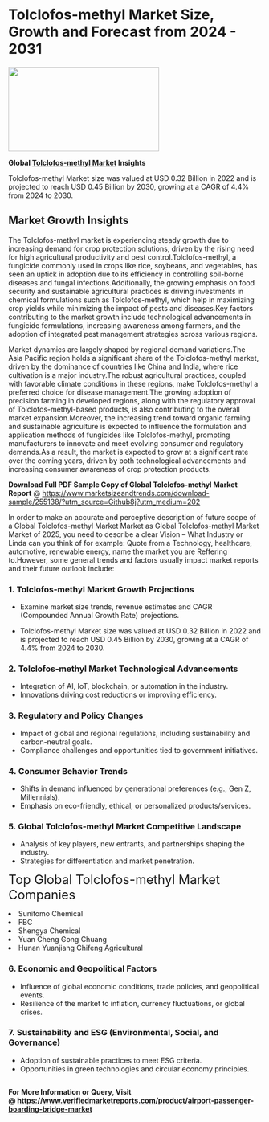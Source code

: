 <H1>Tolclofos-methyl Market Size, Growth and Forecast from 2024 - 2031</H1><img class="aligncenter size-medium wp-image-584254" src="https://thirdeyenews.in/wp-content/uploads/2024/09/Global-Market-Research-300x168.jpeg" alt="" width="300" height="168" /><p><strong>Global&nbsp;<a href="https://www.marketsizeandtrends.com/download-sample/255138/?utm_source=Github8j?utm_medium=202">Tolclofos-methyl Market</a> Insights</strong></p><p>Tolclofos-methyl Market size was valued at USD 0.32 Billion in 2022 and is projected to reach USD 0.45 Billion by 2030, growing at a CAGR of 4.4% from 2024 to 2030.</p><p><h2>Market Growth Insights</h2> <p>The Tolclofos-methyl market is experiencing steady growth due to increasing demand for crop protection solutions, driven by the rising need for high agricultural productivity and pest control.Tolclofos-methyl, a fungicide commonly used in crops like rice, soybeans, and vegetables, has seen an uptick in adoption due to its efficiency in controlling soil-borne diseases and fungal infections.Additionally, the growing emphasis on food security and sustainable agricultural practices is driving investments in chemical formulations such as Tolclofos-methyl, which help in maximizing crop yields while minimizing the impact of pests and diseases.Key factors contributing to the market growth include technological advancements in fungicide formulations, increasing awareness among farmers, and the adoption of integrated pest management strategies across various regions.</p> <p>Market dynamics are largely shaped by regional demand variations.The Asia Pacific region holds a significant share of the Tolclofos-methyl market, driven by the dominance of countries like China and India, where rice cultivation is a major industry.The robust agricultural practices, coupled with favorable climate conditions in these regions, make Tolclofos-methyl a preferred choice for disease management.The growing adoption of precision farming in developed regions, along with the regulatory approval of Tolclofos-methyl-based products, is also contributing to the overall market expansion.Moreover, the increasing trend toward organic farming and sustainable agriculture is expected to influence the formulation and application methods of fungicides like Tolclofos-methyl, prompting manufacturers to innovate and meet evolving consumer and regulatory demands.As a result, the market is expected to grow at a significant rate over the coming years, driven by both technological advancements and increasing consumer awareness of crop protection products.</p> <p><span class=""><strong>Download Full PDF Sample Copy of Global Tolclofos-methyl Market Report</strong> @ <a href="https://www.marketsizeandtrends.com/download-sample/255138/?utm_source=Github8j?utm_medium=202" target="_blank">https://www.marketsizeandtrends.com/download-sample/255138/?utm_source=Github8j?utm_medium=202</a></span></p><p>In order to make an accurate and perceptive description of future scope of a Global&nbsp;Tolclofos-methyl Market Market as Global&nbsp;Tolclofos-methyl Market Market of 2025, you need to describe a clear Vision &ndash; What Industry or Linda can you think of for example: Quote from a Technology, healthcare, automotive, renewable energy, name the market you are Reffering to.However, some general trends and factors usually impact market reports and their future outlook include:</p><h3>1.&nbsp;<strong>Tolclofos-methyl Market Growth Projections</strong></h3><ul><li>Examine market size trends, revenue estimates and CAGR (Compounded Annual Growth Rate) projections.</li><li><p>Tolclofos-methyl Market size was valued at USD 0.32 Billion in 2022 and is projected to reach USD 0.45 Billion by 2030, growing at a CAGR of 4.4% from 2024 to 2030.</p></li></ul><h3>2.&nbsp;<strong>Tolclofos-methyl Market Technological Advancements</strong></h3><ul><li>Integration of AI, IoT, blockchain, or automation in the industry.</li><li>Innovations driving cost reductions or improving efficiency.</li></ul><h3>3.&nbsp;<strong>Regulatory and Policy Changes</strong></h3><ul><li>Impact of global and regional regulations, including sustainability and carbon-neutral goals.</li><li>Compliance challenges and opportunities tied to government initiatives.</li></ul><h3>4.&nbsp;<strong>Consumer Behavior Trends</strong></h3><ul><li>Shifts in demand influenced by generational preferences (e.g., Gen Z, Millennials).</li><li>Emphasis on eco-friendly, ethical, or personalized products/services.</li></ul><h3>5.&nbsp;<strong>Global Tolclofos-methyl Market Competitive Landscape</strong></h3><ul><li>Analysis of key players, new entrants, and partnerships shaping the industry.</li><li>Strategies for differentiation and market penetration.</li></ul><p data-pm-slice="1 1 []"><span style="color: inherit; font-family: inherit; font-size: 25px;">Top Global Tolclofos-methyl Market Companies</span></p><div class="" data-test-id=""><p><li>Sunitomo Chemical</li><li> FBC</li><li> Shengya Chemical</li><li> Yuan Cheng Gong Chuang</li><li> Hunan Yuanjiang Chifeng Agricultural</li></p></div><h3>6.&nbsp;<strong>Economic and Geopolitical Factors</strong></h3><ul><li>Influence of global economic conditions, trade policies, and geopolitical events.</li><li>Resilience of the market to inflation, currency fluctuations, or global crises.</li></ul><h3>7.&nbsp;<strong>Sustainability and ESG (Environmental, Social, and Governance)</strong></h3><ul><li>Adoption of sustainable practices to meet ESG criteria.</li><li>Opportunities in green technologies and circular economy principles.</li></ul><h2><strong style="font-size: 14px;">For More Information or Query, Visit @&nbsp;</strong><a style="background-color: #ffffff; font-size: 14px;" href="https://www.marketsizeandtrends.com/report/tolclofos-methyl-market/" target="_blank">https://www.verifiedmarketreports.com/product/airport-passenger-boarding-bridge-market</a></h2>